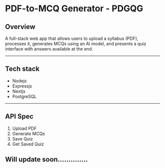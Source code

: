# PDF-to-MCQ Generator - PDGQG 

## Overview

A full-stack web app that allows users to upload a syllabus (PDF), processes it, generates MCQs using an AI model, and presents a quiz interface with answers available at the end.

---
## Tech stack
- Nodejs
- Expressjs
- Nextjs
- PostgreSQL 

---
## API Spec
1. Upload PDF
2. Generate MCQs
3. Save Quiz
4. Get Saved Quiz

## Will update soon..............
